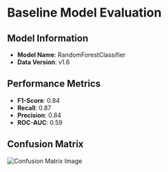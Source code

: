 # Baseline Model Evaluation
## Model Information
* **Model Name**: RandomForestClassifier
* **Data Version**: v1.6
## Performance Metrics
* **F1-Score**: 0.84
* **Recall**: 0.87
* **Precision**: 0.84
* **ROC-AUC**: 0.59
## Confusion Matrix
![Confusion Matrix Image](/home/akpos/week5/my-git-repo/reports/datav1.5_RandomForestClassifier_confusion_matrix.png)
